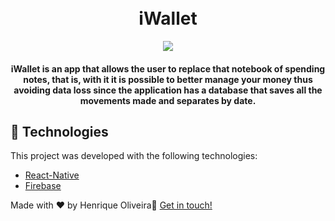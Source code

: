 <h1 align="center">
    <br>
   iWallet
</h1>



<p align="center">
  <img src="https://media.giphy.com/media/H6DaKxOhpvnAOmRiI5/giphy.gif">
</p>

<h4 align="center">
iWallet is an app that allows the user to replace that notebook of spending notes, that is, 
with it it is possible to better manage your money thus avoiding data loss since the application 
has a database that saves all the movements made and separates by date.
</h4>




## :rocket: Technologies

This project was developed with the following technologies:

-  [React-Native](https://facebook.github.io/react-native/)
-  [Firebase](https://firebase.google.com/)



Made with ♥ by Henrique Oliveira:wave: [Get in touch!](https://www.linkedin.com/in/henrique-oliveira-8bb192120/)
